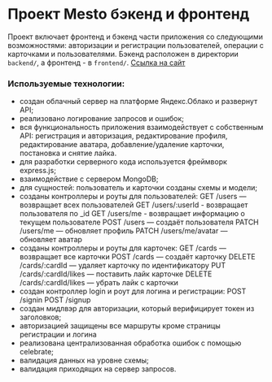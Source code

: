 # Проект Mesto бэкенд и фронтенд

Проект включает фронтенд и бэкенд части приложения со следующими возможностями: авторизации и регистрации пользователей, операции с карточками и пользователями. Бэкенд расположен в директории `backend/`, а фронтенд - в `frontend/`. [Ссылка на сайт](https://projectmesto.milana.nomoredomains.rocks/)

### Используемые технологии:

* создан облачный сервер на платформе Яндекс.Облако и развернут API;
* реализовано логирование запросов и ошибок;
* вся функциональность приложения взаимодействует с собственным API:
    регистрация и авторизация,
    редактирование профиля,
    редактирование аватара,
    добавление/удаление карточки,
    постановка и снятие лайка.
* для разработки серверного кода используется фреймворк express.js;
* взаимодействие с сервером MongoDB;
* для сущностей: пользователь и карточки созданы схемы и модели;
* созданы контроллеры и роуты для пользователей:
    GET /users — возвращает всех пользователей
    GET /users/:userId - возвращает пользователя по _id
    GET /users/me - возвращает информацию о текущем пользователе
    POST /users — создаёт пользователя
    PATCH /users/me — обновляет профиль
    PATCH /users/me/avatar — обновляет аватар
* созданы контроллеры и роуты для карточек:
    GET /cards — возвращает все карточки
    POST /cards — создаёт карточку
    DELETE /cards/:cardId — удаляет карточку по идентификатору
    PUT /cards/:cardId/likes — поставить лайк карточке
    DELETE /cards/:cardId/likes — убрать лайк с карточки 
* создан контроллер login и роут для логина и регистрации:
    POST /signin
    POST /signup
* создан мидлвэр для авторизации, который верифицирует токен из заголовков;
* авторизацией защищены все маршруты кроме страницы регистрации и логина
* реализована централизованная обработка ошибок с помощью celebrate;
* валидация данных на уровне схемы;
* валидация приходящих на сервер запросов.
